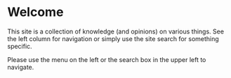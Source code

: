 # Welcome

This site is a collection of knowledge (and opinions) on various things. See the left column for navigation or simply use the site search for something specific.

Please use the menu on the left or the search box in the upper left to navigate. 
